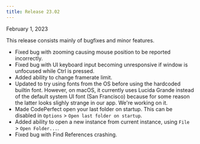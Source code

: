 ```yaml
---
title: Release 23.02
---
```


February 1, 2023

This release consists mainly of bugfixes and minor features.

- Fixed bug with zooming causing mouse position to be reported incorrectly.
- Fixed bug with UI keyboard input becoming unresponsive if window is unfocused
  while Ctrl is pressed.
- Added ability to change framerate limit.
- Updated to try using fonts from the OS before using the hardcoded builtin
  font. However, on macOS, it currently uses Lucida Grande instead of the
  default system UI font (San Francisco) because for some reason the latter
  looks slighly strange in our app. We're working on it.
- Made CodePerfect open your last folder on startup. This can be disabled in
  `Options` > `Open last folder on startup`.
- Added ability to open a new instance from current instance, using `File` >
  `Open Folder...`.
- Fixed bug with Find References crashing.
